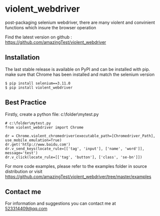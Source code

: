 # violent_webdriver
post-packaging selenium webdriver,  there are many violent and convinient functions which insure the browser operation 

Find the latest version on github : https://github.com/amazingTest/violent_webdriver

## Installation
The last stable release is available on PyPI and can be installed with pip.
make sure that Chrome has been installed and match the selenium version

    $ pip install selenium==3.11.0    
    $ pip install violent_webdriver
    
## Best Practice

Firstly, create a python file: c:\folder\mytest.py

    # c:\folder\mytest.py
    from violent_webdriver import Chrome
    
    dr = Chrome.violent_chromedriver(executable_path=[Chromedriver_Path], use_mobile_emulation=True)
    dr.get('http://www.baidu.com')
    dr.v_send_keys(locate_rule=[['tag', 'input'], ['name', 'word']], message='test')
    dr.v_click(locate_rule=[['tag', 'button'], ['class', 'se-bn']])
    
For more code examples, please refer to the examples folder in source distribution or
visit https://github.com/amazingTest/violent_webdriver/tree/master/examples

## Contact me

For information and suggestions you can contact me at 523314409@qq.com

